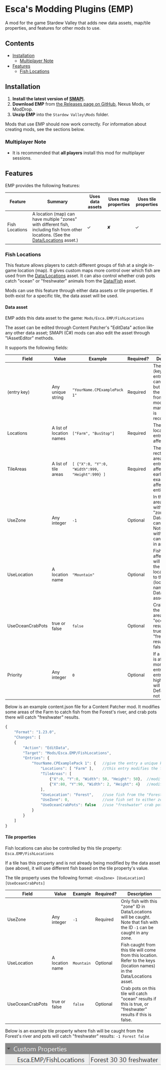 ﻿# Esca's Modding Plugins (EMP)
A mod for the game Stardew Valley that adds new data assets, map/tile properties, and features for other mods to use.

## Contents
* [Installation](#installation)
     * [Multiplayer Note](#multiplayer-note)
* [Features](#features)
     * [Fish Locations](#fish-locations)

## Installation
1. **Install the latest version of [SMAPI](https://smapi.io/).**
2. **Download EMP** from [the Releases page on GitHub](https://github.com/Esca-MMC/EscasModdingPlugins/releases), Nexus Mods, or ModDrop.
3. **Unzip EMP** into the `Stardew Valley\Mods` folder.

Mods that use EMP should now work correctly. For information about creating mods, see the sections below.

### Multiplayer Note
* It is recommended that **all players** install this mod for multiplayer sessions.

## Features
EMP provides the following features:

Feature | Summary | Uses data assets | Uses map properties | Uses tile properties
--------|---------|-----------------|---------------------|---------------------
Fish Locations | A location (map) can have multiple "zones" with different fish, including fish from other locations. (See the [Data/Locations](https://stardewvalleywiki.com/Modding:Location_data) asset.) | ✓ | ✘ | ✓

### Fish Locations
This feature allows players to catch different groups of fish at a single in-game location (map). It gives custom maps more control over which fish are used from the [Data/Locations](https://stardewvalleywiki.com/Modding:Location_data) asset. It can also control whether crab pots catch "ocean" or "freshwater" animals from the [Data/Fish](https://stardewvalleywiki.com/Modding:Fish_data) asset.

Mods can use this feature through either data assets or tile properties. If both exist for a specific tile, the data asset will be used.

#### Data asset
EMP adds this data asset to the game: `Mods/Esca.EMP/FishLocations`

The asset can be edited through Content Patcher's "EditData" action like any other data asset; SMAPI (C#) mods can also edit the asset through "IAssetEditor" methods.

It supports the following fields:

Field | Value | Example | Required? | Description
------|-------|---------|-----------|------------
(entry key) | Any unique string | `"YourName.CPExamplePack 1"` | Required | The unique ID (key) for this entry. Any text can be used, but including the UniqueID from your mod's manifest.json is recommended.
Locations | A list of location names | `["Farm", "BusStop"]` | Required | The list of locations this entry should affect.
TileAreas | A list of tile areas | `[ {"X":0, "Y":0, "Width":999, "Height":999} ]` | Required | The list of rectangular tile areas this entry should affect. The earlier example will affect the entire map.
UseZone | Any integer | `-1` | Optional | In the affected area, only fish with this "zone" ID in Data/Locations can be caught. Note that fish with the ID `-1` can be caught in any zone.
UseLocation | A location name | `"Mountain"` | Optional | Fish in the affected area will come from the named location. Refer to the keys (location names) in the Data/Locations asset.
UseOceanCrabPots | true or false | `false` | Optional | Crab pots in the affected area will catch "ocean" results if this is true, or "freshwater" results if this is false.
Priority | Any integer | `0` | Optional | If a specific tile is affected by more than one entry, the entry will the highest priority will be used. Defaults to 0 if not provided.

Below is an example content.json file for a Content Patcher mod. It modifies some areas of the Farm to catch fish from the Forest's river, and crab pots there will catch "freshwater" results.
```js
{
	"Format": "1.23.0",
	"Changes": [
	{
		"Action": "EditData",
		"Target": "Mods/Esca.EMP/FishLocations",
		"Entries": {
			"YourName.CPExamplePack 1": {	//give the entry a unique key
				"Locations": [ "Farm" ],	//this entry modifies the farm's fish
				"TileAreas": [
					{"X":0, "Y":0, "Width": 50, "Height": 50},	//modify fish from tiles 0,0 - 49,49
					{"X":80, "Y":90, "Width": 2, "Height": 4}	//modify fish from tiles 80,90 - 81,93
				],
				"UseLocation": "Forest", 	//use fish from the "Forest" data in Data/Locations
				"UseZone": 0, 				//use fish set to either zone 0 (river) or -1 (everywhere) in Data/Locations
				"UseOceanCrabPots": false	//use "freshwater" crab pot results from Data/Fish
			}
		}
	]
}
```

#### Tile properties
Fish locations can also be controlled by this tile property: `Esca.EMP/FishLocations`

If a tile has this property and is not already being modified by the data asset (see above), it will use different fish based on the tile property's value.

The tile property uses the following format: `<UseZone> [UseLocation] [UseOceanCrabPots]`

Field | Value | Example | Required? | Description
------|-------|---------|-----------|------------
UseZone | Any integer | `-1` | Required | Only fish with this "zone" ID in Data/Locations will be caught. Note that fish with the ID `-1` can be caught in any zone.
UseLocation | A location name | `Mountain` | Optional | Fish caught from this tile will come from this location. Refer to the keys (location names) in the Data/Locations asset.
UseOceanCrabPots | true or false | `false` | Optional | Crab pots on this tile will catch "ocean" results if this is true, or "freshwater" results if this is false.

Below is an example tile property where fish will be caught from the Forest's river and pots will catch "freshwater" results: `-1 Forest false`

![Esca.EMP/FishLocations: -1 Forest false](docs/images/FishLocations_TileProperty.png)